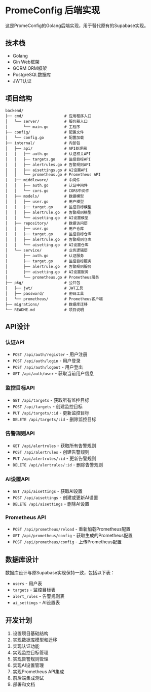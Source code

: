 # PromeConfig 后端实现

这是PromeConfig的Golang后端实现，用于替代原有的Supabase实现。

## 技术栈

- Golang
- Gin Web框架
- GORM ORM框架
- PostgreSQL数据库
- JWT认证

## 项目结构

```
backend/
├── cmd/                  # 应用程序入口
│   └── server/           # 服务器入口
│       └── main.go       # 主程序
├── config/               # 配置文件
│   └── config.go         # 配置加载
├── internal/             # 内部包
│   ├── api/              # API处理器
│   │   ├── auth.go       # 认证相关API
│   │   ├── targets.go    # 监控目标API
│   │   ├── alertrules.go # 告警规则API
│   │   ├── aisettings.go # AI设置API
│   │   └── prometheus.go # Prometheus API
│   ├── middleware/       # 中间件
│   │   ├── auth.go       # 认证中间件
│   │   └── cors.go       # CORS中间件
│   ├── models/           # 数据模型
│   │   ├── user.go       # 用户模型
│   │   ├── target.go     # 监控目标模型
│   │   ├── alertrule.go  # 告警规则模型
│   │   └── aisetting.go  # AI设置模型
│   ├── repository/       # 数据访问层
│   │   ├── user.go       # 用户仓库
│   │   ├── target.go     # 监控目标仓库
│   │   ├── alertrule.go  # 告警规则仓库
│   │   └── aisetting.go  # AI设置仓库
│   └── service/          # 业务逻辑层
│       ├── auth.go       # 认证服务
│       ├── target.go     # 监控目标服务
│       ├── alertrule.go  # 告警规则服务
│       ├── aisetting.go  # AI设置服务
│       └── prometheus.go # Prometheus服务
├── pkg/                  # 公共包
│   ├── jwt/              # JWT工具
│   ├── password/         # 密码工具
│   └── prometheus/       # Prometheus客户端
├── migrations/           # 数据库迁移
└── README.md             # 项目说明
```

## API设计

### 认证API

- `POST /api/auth/register` - 用户注册
- `POST /api/auth/login` - 用户登录
- `POST /api/auth/logout` - 用户登出
- `GET /api/auth/user` - 获取当前用户信息

### 监控目标API

- `GET /api/targets` - 获取所有监控目标
- `POST /api/targets` - 创建监控目标
- `PUT /api/targets/:id` - 更新监控目标
- `DELETE /api/targets/:id` - 删除监控目标

### 告警规则API

- `GET /api/alertrules` - 获取所有告警规则
- `POST /api/alertrules` - 创建告警规则
- `PUT /api/alertrules/:id` - 更新告警规则
- `DELETE /api/alertrules/:id` - 删除告警规则

### AI设置API

- `GET /api/aisettings` - 获取AI设置
- `POST /api/aisettings` - 创建或更新AI设置
- `DELETE /api/aisettings` - 删除AI设置

### Prometheus API

- `POST /api/prometheus/reload` - 重新加载Prometheus配置
- `GET /api/prometheus/config` - 获取生成的Prometheus配置
- `POST /api/prometheus/config` - 上传Prometheus配置

## 数据库设计

数据库设计与原Supabase实现保持一致，包括以下表：

- `users` - 用户表
- `targets` - 监控目标表
- `alert_rules` - 告警规则表
- `ai_settings` - AI设置表

## 开发计划

1. 设置项目基础结构
2. 实现数据库模型和迁移
3. 实现认证功能
4. 实现监控目标管理
5. 实现告警规则管理
6. 实现AI设置管理
7. 实现Prometheus API集成
8. 前后端集成测试
9. 部署和文档